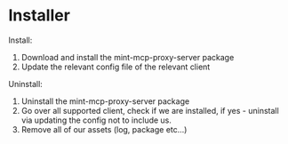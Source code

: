 # Installer

Install:
1. Download and install the mint-mcp-proxy-server package
2. Update the relevant config file of the relevant client

Uninstall:
1. Uninstall the mint-mcp-proxy-server package
2. Go over all supported client, check if we are installed, if yes - uninstall via updating the config not to include us.
3. Remove all of our assets (log, package etc...)

